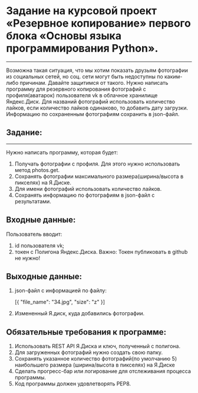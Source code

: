 # Задание на курсовой проект «Резервное копирование» первого блока «Основы языка программирования Python».
___

Возможна такая ситуация, что мы хотим показать друзьям фотографии из социальных сетей, но соц. сети могут быть недоступны по каким-либо причинам. Давайте защитимся от такого.
Нужно написать программу для резервного копирования фотографий с профиля(аватарок) пользователя vk в облачное хранилище Яндекс.Диск.
Для названий фотографий использовать количество лайков, если количество лайков одинаково, то добавить дату загрузки.
Информацию по сохраненным фотографиям сохранить в json-файл.

## Задание:
___
Нужно написать программу, которая будет:

1. Получать фотографии с профиля. Для этого нужно использовать метод photos.get.
2. Сохранять фотографии максимального размера(ширина/высота в пикселях) на Я.Диске.
3. Для имени фотографий использовать количество лайков.
4. Сохранять информацию по фотографиям в json-файл с результатами.

## Входные данные:

Пользователь вводит:

1. id пользователя vk;
2. токен с Полигона Яндекс.Диска. Важно: Токен публиковать в github не нужно!
   
## Выходные данные:

1. json-файл с информацией по файлу:

    [{
    "file_name": "34.jpg",
    "size": "z"
    }]
2. Измененный Я.диск, куда добавились фотографии.​​
   
## Обязательные требования к программе:

1. Использовать REST API Я.Диска и ключ, полученный с полигона.
2. Для загруженных фотографий нужно создать свою папку.
3. Сохранять указанное количество фотографий(по умолчанию 5) наибольшего размера (ширина/высота в пикселях) на Я.Диске
4. Сделать прогресс-бар или логирование для отслеживания процесса программы.
5. Код программы должен удовлетворять PEP8.
